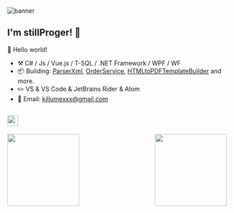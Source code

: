![banner](https://pm1.narvii.com/7151/92894fecf3b7422b46b43df610b26f85d4c8f927r1-1100-638v2_hq.jpg)

## I'm stillProger! 👋

🎊 Hello world!

- :hammer_and_pick: C# / Js / Vue.js / T-SQL / .NET Framework / WPF / WF
- :package: Building: [ParserXml](https://github.com/stillProger/ParserXML), [OrderService](https://github.com/stillProger/OrderService), [HTMLtoPDFTemplateBuilder](https://github.com/stillProger/HTMLtoPDFTemplateBuilder) and more.
- :pencil2: VS & VS Code & JetBrains Rider & Atom
- :memo: Email: killumexxx@gmail.com

## <img height="25" src="https://readme-typing-svg.herokuapp.com?color=C9D1D9&height=20&font=Helvetica&vCenter=true&lines=Some+stats:">

<div>
  <img align="left" height="165" src="https://github-readme-stats.vercel.app/api?username=stillProger&show_icons=true&theme=tokyonight&count_private=true"/>
  <img align="right" height="165" src="https://github-readme-streak-stats.herokuapp.com/?user=stillProger&theme=tokyonight">
</div>
